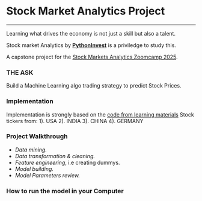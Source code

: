 # Stock Market Analytics Project
---
Learning what drives the economy is not just a skill but also a talent.

Stock market Analytics by [**PythonInvest**](https://pythoninvest.com/) is a priviledge to study this.

A capstone project for the [Stock Markets Analytics Zoomcamp 2025](https://courses.datatalks.club/sma-zoomcamp-2025/).

### **THE ASK**
Build a Machine Learning algo trading strategy to predict Stock Prices.
### Implementation

Implementation is strongly based on the [code from learning materials](https://github.com/DataTalksClub/stock-markets-analytics-zoomcamp/tree/main) 
Stock tickers from:
  1). USA
  2). INDIA
  3). CHINA
  4). GERMANY

### Project Walkthrough
- *Data mining.*
- *Data transformation & cleaning.*
- *Feature engineering*, i.e creating dummys.
- *Model building.*
- *Model Parameters review.*

### How to run the model in your Computer


